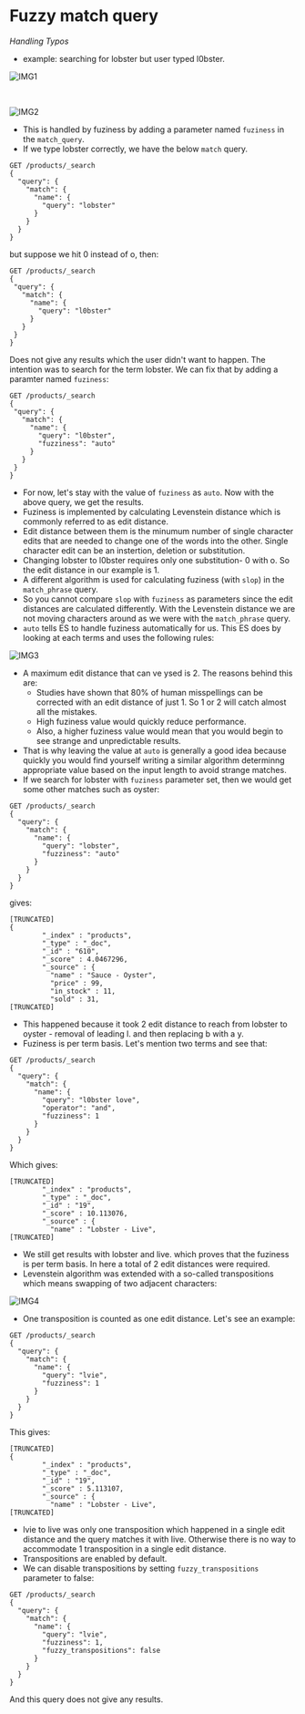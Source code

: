 # Fuzzy match query
*Handling Typos*

- example: searching for lobster but user typed l0bster.

![IMG1][IMG1]

<br>

![IMG2][IMG2]

- This is handled by fuziness by adding a parameter named `fuziness` in the `match_query`.
- If we type lobster correctly, we have the below `match` query.
```
GET /products/_search
{
  "query": {
    "match": {
      "name": {
        "query": "lobster"
      }
    }
  }
}
```
 but suppose we hit 0 instead of o, then:
 ```
 GET /products/_search
{
  "query": {
    "match": {
      "name": {
        "query": "l0bster"
      }
    }
  }
}
 ```
 Does not give any results which the user didn't want to happen. The intention was to search for the term lobster. We can fix that by adding a paramter named `fuziness`:
 ```
 GET /products/_search
{
  "query": {
    "match": {
      "name": {
        "query": "l0bster",
        "fuzziness": "auto"
      }
    }
  }
}
```
- For now, let's stay with the value of `fuziness` as `auto`. Now with the above query, we get the results.
- Fuziness is implemented by calculating Levenstein distance which is commonly referred to as edit distance.
- Edit distance between them is the minumum number of single character edits that are needed to change one of the words into the other. Single character edit can be an instertion, deletion or substitution.
- Changing lobster to l0bster requires only one substitution- 0 with o. So the edit distance in our example is 1.
- A different algorithm is used for calculating fuziness (with `slop`) in the `match_phrase` query.
- So you cannot compare `slop` with `fuziness` as parameters since the edit distances are calculated differently. With the Levenstein distance we are not moving characters around as we were with the `match_phrase` query.
- `auto` tells ES to handle fuziness automatically for us. This ES does by looking at each terms and uses the following rules:

![IMG3][IMG3]

- A maximum edit distance that can ve ysed is 2. The reasons behind this are:
	- Studies have shown that 80% of human misspellings can be corrected with an edit distance of just 1. So 1 or 2 will catch almost all the mistakes.
	- High fuziness value would quickly reduce performance.
	- Also, a higher fuziness value would mean that you would begin to see strange and unpredictable results.
- That is why leaving the value at `auto` is generally a good idea because quickly you would find yourself writing a similar algorithm determinng appropriate value based on the input length to avoid strange matches.
- If we search for lobster with `fuziness` parameter set, then we would get some other matches such as oyster:
```
GET /products/_search
{
  "query": {
    "match": {
      "name": {
        "query": "lobster",
        "fuzziness": "auto"
      }
    }
  }
}
```
gives:
```
[TRUNCATED]
{
        "_index" : "products",
        "_type" : "_doc",
        "_id" : "610",
        "_score" : 4.0467296,
        "_source" : {
          "name" : "Sauce - Oyster",
          "price" : 99,
          "in_stock" : 11,
          "sold" : 31,
[TRUNCATED]
```

- This happened because it took 2 edit distance to reach from lobster to oyster - removal of leading l. and then replacing b with a y.
- Fuziness is per term basis. Let's mention two terms and see that:
```
GET /products/_search
{
  "query": {
    "match": {
      "name": {
        "query": "l0bster love",
        "operator": "and", 
        "fuzziness": 1
      }
    }
  }
}
```
Which gives:
```
[TRUNCATED]
        "_index" : "products",
        "_type" : "_doc",
        "_id" : "19",
        "_score" : 10.113076,
        "_source" : {
          "name" : "Lobster - Live",
[TRUNCATED]
```

- We still get results with lobster and live. which proves that the fuziness is per term basis. In here a total of 2 edit distances were required.
- Levenstein algorithm was extended with a so-called transpositions which means swapping of two adjacent characters:

![IMG4][IMG4]

- One transposition is counted as one edit distance. Let's see an example:
```
GET /products/_search
{
  "query": {
    "match": {
      "name": {
        "query": "lvie", 
        "fuzziness": 1
      }
    }
  }
}
```
This gives:
```
[TRUNCATED]
{
        "_index" : "products",
        "_type" : "_doc",
        "_id" : "19",
        "_score" : 5.113107,
        "_source" : {
          "name" : "Lobster - Live",
[TRUNCATED]
```
- lvie to live was only one transposition which happened in a single edit distance and the query matches it with live. Otherwise there is no way to accommodate 1 transposition in a single edit distance.
- Transpositions are enabled by default.
- We can disable transpositions by setting `fuzzy_transpositions` parameter to false:
```
GET /products/_search
{
  "query": {
    "match": {
      "name": {
        "query": "lvie", 
        "fuzziness": 1,
        "fuzzy_transpositions": false
      }
    }
  }
}
```
And this query does not give any results.

[IMG1]: <https://github.com/penguinmishra/images_repo/blob/master/Elasticsearch/typo_fuzzy.JPG>
[IMG2]: <https://github.com/penguinmishra/images_repo/blob/master/Elasticsearch/typo_fuzzy_2.JPG>
[IMG3]: <https://github.com/penguinmishra/images_repo/blob/master/Elasticsearch/fuziness_rules.JPG>
[IMG4]: <https://github.com/penguinmishra/images_repo/blob/master/Elasticsearch/transposition.JPG>